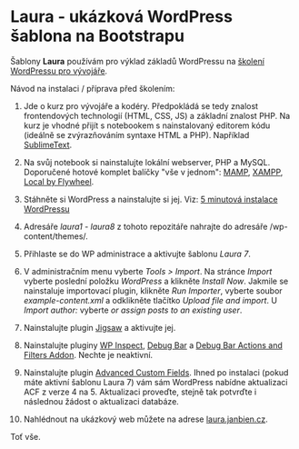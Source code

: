 # Laura - ukázková WordPress šablona na Bootstrapu

Šablony **Laura** používám pro výklad základů WordPressu na [školení WordPressu pro vývojáře](https://www.janbien.cz/kurz-wordpress-vyvoj/). 

Návod na instalaci / příprava před školením:

1) Jde o kurz pro vývojáře a kodéry. Předpokládá se tedy znalost frontendových technologií (HTML, CSS, JS) a základní znalost PHP. Na kurz je vhodné přijít s notebookem s nainstalovaný editorem kódu (ideálně se zvýrazňováním syntaxe HTML a PHP). Například [SublimeText](https://www.sublimetext.com).

2) Na svůj notebook si nainstalujte lokální webserver, PHP a MySQL. Doporučené hotové komplet balíčky "vše v jednom": [MAMP](https://www.mamp.info), [XAMPP](https://www.apachefriends.org), [Local by Flywheel](http://local.getflywheel.com).

3) Stáhněte si WordPress a nainstalujte si jej. Viz: [5 minutová instalace WordPressu](https://codex.wordpress.org/Installing_WordPress#Famous_5-Minute_Install) 

4) Adresáře *laura1*  - *laura8* z tohoto repozitáře nahrajte do adresáře /wp-content/themes/.

5) Přihlaste se do WP administrace a aktivujte šablonu *Laura 7*.

6) V administračním menu vyberte *Tools > Import*. Na stránce *Import* vyberte poslední položku *WordPress* a klikněte *Install Now*. Jakmile se nainstaluje importovací plugin, klikněte *Run Importer*, vyberte soubor *example-content.xml* a odklikněte tlačítko *Upload file and import*. U *Import author:* vyberte *or assign posts to an existing user*.

7) Nainstalujte plugin [Jigsaw](https://wordpress.org/plugins/jigsaw/) a aktivujte jej. 

8) Nainstalujte pluginy [WP Inspect](https://wordpress.org/plugins/wp-inspect/), [Debug Bar](https://wordpress.org/plugins/debug-bar/) a [Debug Bar Actions and Filters Addon](https://wordpress.org/plugins/debug-bar-actions-and-filters-addon/). Nechte je neaktivní.

9) Nainstalujte plugin [Advanced Custom Fields](https://cs.wordpress.org/plugins/advanced-custom-fields/). Ihned po instalaci (pokud máte aktivní šablonu Laura 7) vám sám WordPress nabídne aktualizaci ACF z verze 4 na 5. Aktualizaci proveďte, stejně tak potvrďte i následnou žádost o aktualizaci databáze. 

10) Nahlédnout na ukázkový web můžete na adrese [laura.janbien.cz](http://laura.janbien.cz).

Toť vše.
